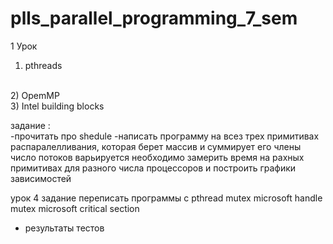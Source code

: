 # plls_parallel_programming_7_sem

1 Урок
<br>
1) pthreads
<br>
2) OpemMP
<br>
3) Intel building blocks
<br>

задание :
<br>
-прочитать про shedule
-написать программу на всез трех примитивах распаралелливания, которая
  берет массив и суммирует его члены
  число потоков варьируется
  необходимо замерить время на рахных примитивах для разного числа процессоров и построить графики зависимостей


урок 4 задание
переписать программы с 
pthread mutex
microsoft handle mutex
microsoft critical section
+ результаты тестов
